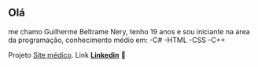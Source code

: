 ## Olá 
me chamo Guilherme Beltrame Nery, tenho 19 anos e sou iniciante na area da programação, conhecimento médio em:
-C#
-HTML
-CSS
-C++

Projeto [Site médico](https://github.com/GuilhermebNery/nerysanatomytransplante).
Link [**Linkedin**](www.linkedin.com/in/guilherme-beltrame-94a8a8328)
🤔
<!--
**GuilhermebNery/GuilhermebNery** is a ✨ _special_ ✨ repository because its `README.md` (this file) appears on your GitHub profile.

Here are some ideas to get you started:

- 🔭 I’m currently working on ...
- 🌱 I’m currently learning ...
- 👯 I’m looking to collaborate on ...
- 🤔 I’m looking for help with ...
- 💬 Ask me about ...
- 📫 How to reach me: ...
- 😄 Pronouns: ...
- ⚡ Fun fact: ...
-->
